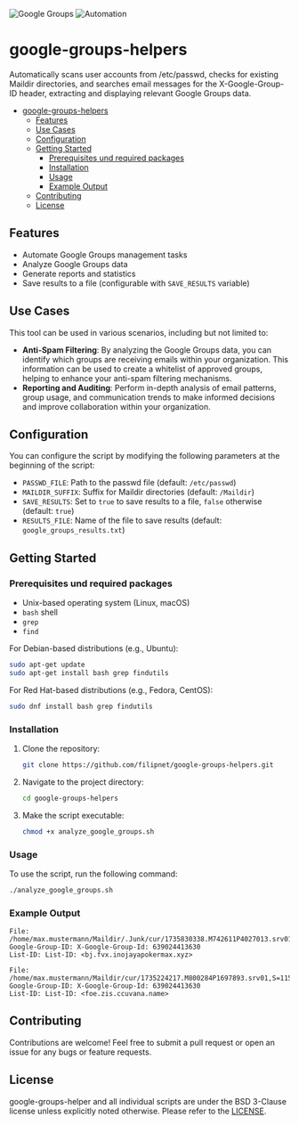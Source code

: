 ![Google Groups](https://img.shields.io/badge/Google%20Groups-blue?style=flat-square&logo=Google&logoColor=white)
![Automation](https://img.shields.io/badge/Automation-darkorange?style=flat-square&logo=Automattic&logoColor=white)

# google-groups-helpers
Automatically scans user accounts from /etc/passwd, checks for existing Maildir directories, and searches email messages for the X-Google-Group-ID header, extracting and displaying relevant Google Groups data.

<!-- TOC -->

- [google-groups-helpers](#google-groups-helpers)
    - [Features](#features)
    - [Use Cases](#use-cases)
    - [Configuration](#configuration)
    - [Getting Started](#getting-started)
        - [Prerequisites und required packages](#prerequisites-und-required-packages)
        - [Installation](#installation)
        - [Usage](#usage)
        - [Example Output](#example-output)
    - [Contributing](#contributing)
    - [License](#license)

<!-- /TOC -->

## Features
- Automate Google Groups management tasks
- Analyze Google Groups data
- Generate reports and statistics
- Save results to a file (configurable with `SAVE_RESULTS` variable)

## Use Cases
This tool can be used in various scenarios, including but not limited to:

- **Anti-Spam Filtering**: By analyzing the Google Groups data, you can identify which groups are receiving emails within your organization. This information can be used to create a whitelist of approved groups, helping to enhance your anti-spam filtering mechanisms.
- **Reporting and Auditing**: Perform in-depth analysis of email patterns, group usage, and communication trends to make informed decisions and improve collaboration within your organization.

## Configuration
You can configure the script by modifying the following parameters at the beginning of the script:
- `PASSWD_FILE`: Path to the passwd file (default: `/etc/passwd`)
- `MAILDIR_SUFFIX`: Suffix for Maildir directories (default: `/Maildir`)
- `SAVE_RESULTS`: Set to `true` to save results to a file, `false` otherwise (default: `true`)
- `RESULTS_FILE`: Name of the file to save results (default: `google_groups_results.txt`)

## Getting Started

### Prerequisites und required packages
- Unix-based operating system (Linux, macOS)
- `bash` shell
- `grep`
- `find`

For Debian-based distributions (e.g., Ubuntu):
```sh
sudo apt-get update
sudo apt-get install bash grep findutils
```

For Red Hat-based distributions (e.g., Fedora, CentOS):
```sh
sudo dnf install bash grep findutils
```

### Installation
1. Clone the repository:
    ```sh
    git clone https://github.com/filipnet/google-groups-helpers.git
    ```
2. Navigate to the project directory:
    ```sh
    cd google-groups-helpers
    ```
3. Make the script executable:
    ```sh
    chmod +x analyze_google_groups.sh
    ```

### Usage
To use the script, run the following command:
```sh
./analyze_google_groups.sh
```

### Example Output

```plaintext
File: /home/max.mustermann/Maildir/.Junk/cur/1735830338.M742611P4027013.srv01,S=11776,W=11971:2,S
Google-Group-ID: X-Google-Group-Id: 639024413630
List-ID: List-ID: <bj.fvx.inojayapokermax.xyz>

File: /home/max.mustermann/Maildir/cur/1735224217.M800284P1697893.srv01,S=11501,W=11696:2,Sa
Google-Group-ID: X-Google-Group-Id: 639024413630
List-ID: List-ID: <foe.zis.ccuvana.name>
```

## Contributing
Contributions are welcome! Feel free to submit a pull request or open an issue for any bugs or feature requests.

## License
google-groups-helper and all individual scripts are under the BSD 3-Clause license unless explicitly noted otherwise. Please refer to the [LICENSE](LICENSE).
